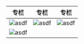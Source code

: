 
| 专栏 | 专栏 | 专栏 |
|---|---| --- |
| ![asdf](https://static001.geekbang.org/resource/image/5a/98/5a96a612403912b80de030e742e2e598.jpg) | ![asdf](https://static001.geekbang.org/resource/image/a3/45/a3c4614fadf6248a2ac5d63ddcdf8945.jpg) |![asdf](https://static001.geekbang.org/resource/image/ce/d9/ce7f4e35916ed1aa49206a53a0547bd9.jpg)|
|![asdf](https://static001.geekbang.org/resource/image/2a/d5/2a62e58cbdf56a5dc40748567d346fd5.jpg)|||




